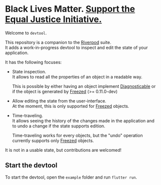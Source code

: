 # Black Lives Matter. [Support the Equal Justice Initiative.](https://support.eji.org/give/153413/#!/donation/checkout)

Welcome to `devtool`.

This repository is a companion to the [Riverpod] suite.\
It adds a work-in-progress devtool to inspect and edit the state of your application.

It has the following focuses:

- State inspection.\
  It allows to read all the properties of an object in a readable way.

  This is possible by either having an object implement [Diagnosticable] or
  if the object is generated by [Freezed] (>= 0.11.0-dev)

- Allow editing the state from the user-interface.\
  At the moment, this is only supported for [Freezed] objects.

- Time-traveling.\
  It allows seeing the history of the changes made in the application and
  to undo a change if the state supports edition.

  Time-traveling works for every objects, but the "undo" operation currently
  supports only [Freezed] objects.

It is not in a usable state, but contributions are welcomed!

## Start the devtool

To start the devtool, open the `example` folder and run `flutter run`.

[diagnosticable]: https://api.flutter.dev/flutter/foundation/Diagnosticable-mixin.html
[riverpod]: https://github.com/rrousselgit/river_pod
[freezed]: https://github.com/rrousselgit/freezed
